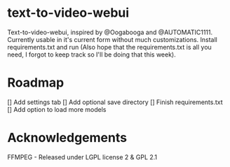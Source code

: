 # text-to-video-webui
Text-to-video-webui, inspired by @Oogabooga and @AUTOMATIC1111. Currently usable in it's current form without much customizations. Install requirements.txt and run (Also hope that the requirements.txt is all you need, I forgot to keep track so I'll be doing that this week).

# Roadmap
[]  Add settings tab
[]  Add optional save directory
[]  Finish requirements.txt
[]  Add option to load more models


# Acknowledgements
FFMPEG - Released under LGPL license 2 & GPL 2.1
